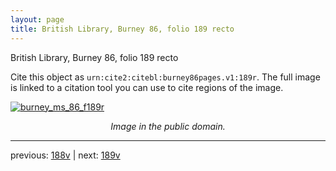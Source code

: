 ```yaml
---
layout: page
title: British Library, Burney 86, folio 189 recto
---
```


British Library, Burney 86, folio 189 recto

Cite this object as `urn:cite2:citebl:burney86pages.v1:189r`.  The full image is linked to a citation tool you can use to cite regions of the image.

[![burney_ms_86_f189r](http://www.homermultitext.org/iipsrv?IIIF=/project/homer/pyramidal/deepzoom/citebl/burney86imgs/v1/burney_ms_86_f189r.tif/full/800,/0/default.jpg)](http://www.homermultitext.org/ict2/?urn=urn:cite2:citebl:burney86imgs.v1:burney_ms_86_f189r) 

<p style="text-align: center; font-style: italic;">Image in the public domain.</p>

---

previous: [188v](../188v/) | next: [189v](../189v/)